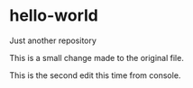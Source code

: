 # hello-world
Just another repository

This is a small change made to the original file.

This is the second edit this time from console.


